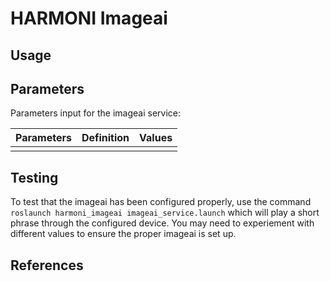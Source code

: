 # HARMONI Imageai

## Usage

## Parameters
Parameters input for the imageai service: 

| Parameters           | Definition | Values |
|----------------------|------------|--------|
|                      |            |        |

## Testing

To test that the imageai has been configured properly, use the command ```roslaunch harmoni_imageai imageai_service.launch``` which will play a short phrase through the configured device. You may need to experiement with different values to ensure the proper imageai is set up.

## References
